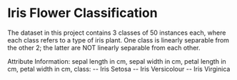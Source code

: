 # Iris Flower Classification
The dataset in this project contains 3 classes of 50 instances each, where each class refers to a type of iris plant. One class is linearly separable from the other 2; the latter are NOT linearly separable from each other.

Attribute Information:
sepal length in cm, sepal width in cm, petal length in cm, petal width in cm, class: -- Iris Setosa -- Iris Versicolour -- Iris Virginica
